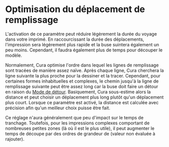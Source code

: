 Optimisation du déplacement de remplissage
====
L'activation de ce paramètre peut réduire légèrement la durée du voyage dans votre imprimé. En raccourcissant la durée des déplacements, l'impression sera légèrement plus rapide et la buse suintera également un peu moins. Cependant, il faudra également plus de temps pour découper le modèle.

Normalement, Cura optimise l'ordre dans lequel les lignes de remplissage sont tracées de manière assez naïve. Après chaque ligne, Cura cherchera la ligne suivante la plus proche pour la dessiner et la tracer. Cependant, pour certaines formes inhabituelles et complexes, le chemin jusqu'à la ligne de remplissage suivante peut être assez long car la buse doit faire un détour en raison du [Mode de détour](../travel/retraction_combing.md). Basiquement, Cura sous-estime alors la distance et peut choisir un déplacement plus long plutôt qu'un déplacement plus court. Lorsque ce paramètre est activé, la distance est calculée avec précision afin qu'un meilleur choix puisse être fait.

Ce réglage n'aura généralement que peu d'impact sur le temps de tranchage. Toutefois, pour les impressions complexes comportant de nombreuses petites zones (là où il est le plus utile), il peut augmenter le temps de découpe par des ordres de grandeur de (valeur non évaluée à rajouter).
